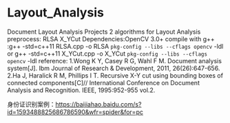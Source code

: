 # Layout_Analysis
Document Layout Analysis Projects
2 algorithms for Layout Analysis preprocess: RLSA X_YCut
Dependencies:OpenCV 3.0+
compile with g++ :g++ -std=c++11 RLSA.cpp -o RLSA `pkg-config --libs --cflags opencv` -ldl
                  or g++ -std=c++11 X_YCut.cpp -o X_YCut `pkg-config --libs --cflags opencv` -ldl
reference: 1.Wong K Y, Casey R G, Wahl F M. Document analysis system[J]. Ibm Journal of Research & Development, 2011, 26(26):647-656.
           2.Ha J, Haralick R M, Phillips I T. Recursive X-Y cut using bounding boxes of connected components[C]// International Conference on Document Analysis and Recognition. IEEE, 1995:952-955 vol.2.
           
身份证识别案例：https://baijiahao.baidu.com/s?id=1593488825686786590&wfr=spider&for=pc

